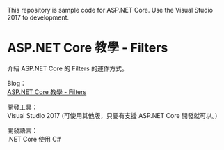 This repository is sample code for ASP.NET Core.
Use the Visual Studio 2017 to development.

# ASP.NET Core 教學 - Filters 

介紹 ASP.NET Core 的 Filters 的運作方式。

Blog：  
[ASP.NET Core 教學 - Filters](https://blog.johnwu.cc/article/asp-net-core-filters.html)

開發工具：  
Visual Studio 2017 (可使用其他版，只要有支援 ASP.NET Core 開發就可以。)

開發語言：  
.NET Core 使用 C#
